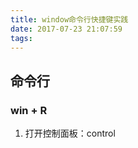 ```yaml
---
title: window命令行快捷键实践
date: 2017-07-23 21:07:59
tags:
---
```


## 命令行
### win + R
1. 打开控制面板：control
